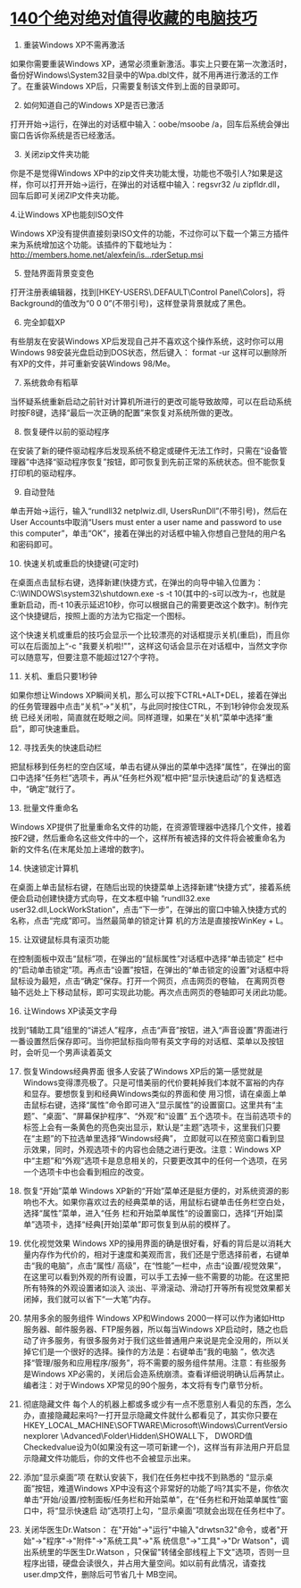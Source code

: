 # [140个绝对绝对值得收藏的电脑技巧](http://tech.sina.com.cn/s/2008-11-13/09162576507.shtml)

1. 重装Windows XP不需再激活

如果你需要重装Windows XP，通常必须重新激活。事实上只要在第一次激活时，备份好Windows\System32目录中的Wpa.dbl文件，就不用再进行激活的工作了。在重装Windows XP后，只需要复制该文件到上面的目录即可。

2. 如何知道自己的Windows XP是否已激活

打开开始→运行，在弹出的对话框中输入：oobe/msoobe /a，回车后系统会弹出窗口告诉你系统是否已经激活。

3. 关闭zip文件夹功能

你是不是觉得Windows XP中的zip文件夹功能太慢，功能也不吸引人?如果是这样，你可以打开开始→运行，在弹出的对话框中输入：regsvr32 /u zipfldr.dll，回车后即可关闭ZIP文件夹功能。

4.让Windows XP也能刻ISO文件

Windows XP没有提供直接刻录ISO文件的功能，不过你可以下载一个第三方插件来为系统增加这个功能。该插件的下载地址为：http://members.home.net/alexfein/is...rderSetup.msi

5. 登陆界面背景变变色

打开注册表编辑器，找到[HKEY-USERS\\.DEFAULT\Control Panel\Colors]，将Background的值改为“0 0 0”(不带引号)，这样登录背景就成了黑色。

6. 完全卸载XP

有些朋友在安装Windows XP后发现自己并不喜欢这个操作系统，这时你可以用Windows 98安装光盘启动到DOS状态，然后键入： format -ur 这样可以删除所有XP的文件，并可重新安装Windows 98/Me。

7. 系统救命有稻草

当怀疑系统重新启动之前针对计算机所进行的更改可能导致故障，可以在启动系统时按F8键，选择“最后一次正确的配置”来恢复对系统所做的更改。

8. 恢复硬件以前的驱动程序

在安装了新的硬件驱动程序后发现系统不稳定或硬件无法工作时，只需在“设备管理器”中选择“驱动程序恢复”按钮，即可恢复到先前正常的系统状态。但不能恢复打印机的驱动程序。

9. 自动登陆

单击开始→运行，输入“rundll32 netplwiz.dll, UsersRunDll”(不带引号)，然后在User Accounts中取消“Users must enter a user name and password to use this computer”，单击“OK”，接着在弹出的对话框中输入你想自己登陆的用户名和密码即可。

10. 快速关机或重启的快捷键(可定时)

在桌面点击鼠标右键，选择新建(快捷方式，在弹出的向导中输入位置为：C:\WINDOWS\system32\shutdown.exe -s -t 10(其中的-s可以改为-r，也就是重新启动，而-t 10表示延迟10秒，你可以根据自己的需要更改这个数字)。制作完这个快捷键后，按照上面的方法为它指定一个图标。

这个快速关机或重启的技巧会显示一个比较漂亮的对话框提示关机(重启)，而且你可以在后面加上“-c "我要关机啦!"”，这样这句话会显示在对话框中，当然文字你可以随意写，但要注意不能超过127个字符。

11. 关机、重启只要1秒钟

如果你想让Windows XP瞬间关机，那么可以按下CTRL+ALT+DEL，接着在弹出的任务管理器中点击“关机”→“关机”，与此同时按住CTRL，不到1秒钟你会发现系统 已经关闭啦，简直就在眨眼之间。同样道理，如果在“关机”菜单中选择“重启”，即可快速重启。

12. 寻找丢失的快速启动栏

把鼠标移到任务栏的空白区域，单击右键从弹出的菜单中选择“属性”，在弹出的窗口中选择“任务栏”选项卡，再从“任务栏外观”框中把“显示快速启动”的复选框选中，“确定”就行了。

13. 批量文件重命名

Windows XP提供了批量重命名文件的功能，在资源管理器中选择几个文件，接着按F2键，然后重命名这些文件中的一个，这样所有被选择的文件将会被重命名为新的文件名(在末尾处加上递增的数字)。

14. 快速锁定计算机

在桌面上单击鼠标右键，在随后出现的快捷菜单上选择新建“快捷方式”，接着系统便会启动创建快捷方式向导，在文本框中输 “rundll32.exe user32.dll,LockWorkStation”，点击“下一步”，在弹出的窗口中输入快捷方式的名称，点击“完成”即可。当然最简单的锁定计算 机的方法是直接按WinKey + L。

15. 让双键鼠标具有滚页功能

在控制面板中双击“鼠标”项，在弹出的“鼠标属性”对话框中选择“单击锁定” 栏中的“启动单击锁定”项。再点击“设置”按钮，在弹出的“单击锁定的设置”对话框中将鼠标设为最短，点击“确定”保存。打开一个网页，点击网页的卷轴， 在离网页卷轴不远处上下移动鼠标，即可实现此功能。再次点击网页的卷轴即可关闭此功能。

16. 让Windows XP读英文字母

找到“辅助工具”组里的“讲述人”程序，点击“声音”按钮，进入“声音设置”界面进行一番设置然后保存即可。当你把鼠标指向带有英文字母的对话框、菜单以及按钮时，会听见一个男声读着英文

17. 恢复Windows经典界面 很多人安装了Windows XP后的第一感觉就是Windows变得漂亮极了。只是可惜美丽的代价要耗掉我们本就不富裕的内存和显存。要想恢复到和经典Windows类似的界面和使 用习惯，请在桌面上单击鼠标右键，选择“属性”命令即可进入“显示属性”的设置窗口。这里共有“主题”、“桌面”、“屏幕保护程序”、“外观”和“设置” 五个选项卡。在当前选项卡的标签上会有一条黄色的亮色突出显示，默认是“主题”选项卡，这里我们只要在“主题”的下拉选单里选择“Windows经典”， 立即就可以在预览窗口看到显示效果，同时，外观选项卡的内容也会随之进行更改。注意：Windows XP中“主题”和“外观”选项卡是息息相关的，只要更改其中的任何一个选项，在另一个选项卡中也会看到相应的改变。

18. 恢复“开始”菜单 Windows XP新的“开始”菜单还是挺方便的，对系统资源的影响也不大。如果你喜欢过去的经典菜单的话，用鼠标右键单击任务栏空白处，选择“属性”菜单，进入“任务 栏和开始菜单属性”的设置窗口，选择“[开始]菜单”选项卡，选择“经典[开始]菜单”即可恢复到从前的模样了。

19. 优化视觉效果 Windows XP的操用界面的确是很好看，好看的背后是以消耗大量内存作为代价的，相对于速度和美观而言，我们还是宁愿选择前者，右键单击“我的电脑”，点击“属性/ 高级”，在“性能”一栏中，点击“设置/视觉效果”，在这里可以看到外观的所有设置，可以手工去掉一些不需要的功能。在这里把所有特殊的外观设置诸如淡入 淡出、平滑滚动、滑动打开等所有视觉效果都关闭掉，我们就可以省下“一大笔”内存。

20. 禁用多余的服务组件 Windows XP和Windows 2000一样可以作为诸如Http服务器、邮件服务器、FTP服务器，所以每当Windows XP启动时，随之也启动了许多服务，有很多服务对于我们这些普通用户来说是完全没用的，所以关掉它们是一个很好的选择。操作的方法是：右键单击“我的电脑 ”，依次选择“管理/服务和应用程序/服务”，将不需要的服务组件禁用。注意：有些服务是Windows XP必需的，关闭后会造系统崩溃。查看详细说明确认后再禁止。编者注：对于Windows XP常见的90个服务，本文将有专门章节分析。

56. 彻底隐藏文件 每个人的机器上都或多或少有一点不愿意别人看见的东西，怎么办，直接隐藏起来吗?一打开显示隐藏文件就什么都看见了，其实你只要在 HKEY_LOCAL_MACHINE\SOFTWARE\Microsoft\Windows\CurrentVersionexplorer \Advanced\Folder\Hidden\SHOWALL下， DWORD值Checkedvalue设为0(如果没有这一项可新建一个)，这样当有非法用户开启显示隐藏文件功能后，你的文件也不会被显示出来。

72. 添加“显示桌面”项 在默认安装下，我们在任务栏中找不到熟悉的 “显示桌面”按钮，难道Windows XP中没有这个非常好的功能了吗?其实不是，你依次单击“开始/设置/控制面板/任务栏和开始菜单”，在“任务栏和开始菜单属性”窗口中，将“显示快速启 动”选项打上勾，“显示桌面”项就会出现在任务栏中了。

84. 关闭华医生Dr.Watson： 在"开始"->"运行"中输入"drwtsn32"命令，或者"开始"->"程序"->"附件"->"系统工具"->"系 统信息"->"工具"->"Dr Watson"，调出系统里的华医生Dr.Watson ，只保留"转储全部线程上下文"选项，否则一旦程序出错，硬盘会读很久，并占用大量空间。如以前有此情况，请查找user.dmp文件，删除后可节省几十 MB空间。
